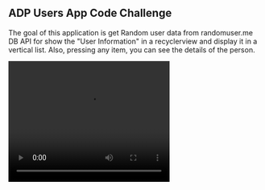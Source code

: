 ## ADP Users App Code Challenge

The goal of this application is get Random user data from randomuser.me DB API for show the "User Information" in a recyclerview and display it in a vertical list. 
Also, pressing any item, you can see the details of the person.

<video width="320" height="240" controls>
<source src="art/adp_recording.mp4" type="video/mp4">
Your browser does not support the video tag.
</video>